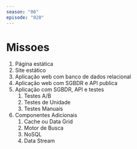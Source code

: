 ```yaml
---
season: "00"
episode: "020"
---
```

# Missoes

1. Página estática
1. Site estático
1. Aplicação web com banco de dados relacional
1. Aplicação web com SGBDR e API publica
1. Aplicação com SGBDR, API e testes 
    1. Testes A/B
    1. Testes de Unidade
    1. Testes Manuais
1. Componentes Adicionais
    1. Cache ou Data Grid
    1. Motor de Busca
    1. NoSQL
    1. Data Stream

